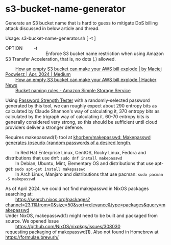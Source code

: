 # s3-bucket-name-generator
Generate an S3 bucket name that is hard to guess to mitigate DoS billing attack discussed in below article and thread.  
  
Usage: s3-bucket-name-generator.sh [ -t ]  

OPTION
&nbsp;&nbsp;&nbsp;&nbsp;&nbsp;&nbsp;&nbsp;&nbsp;-t  
&nbsp;&nbsp;&nbsp;&nbsp;&nbsp;&nbsp;&nbsp;&nbsp;&nbsp;&nbsp;&nbsp;&nbsp;&nbsp;&nbsp;&nbsp;&nbsp;&nbsp;&nbsp;&nbsp;&nbsp;&nbsp;&nbsp;&nbsp;&nbsp;&nbsp;&nbsp;&nbsp;&nbsp;&nbsp;&nbsp;&nbsp;&nbsp;Enforce S3 bucket name restriction when using Amazon S3 Transfer Acceleration, that is, no dots (.) allowed.  

&nbsp;&nbsp;&nbsp;&nbsp;&nbsp;&nbsp;&nbsp;&nbsp;[How an empty S3 bucket can make your AWS bill explode | by Maciej Pocwierz | Apr, 2024 | Medium](https://medium.com/@maciej.pocwierz/how-an-empty-s3-bucket-can-make-your-aws-bill-explode-934a383cb8b1)  
&nbsp;&nbsp;&nbsp;&nbsp;&nbsp;&nbsp;&nbsp;&nbsp;[How an empty S3 bucket can make your AWS bill explode | Hacker News](https://news.ycombinator.com/item?id=40203126)  
&nbsp;&nbsp;&nbsp;&nbsp;&nbsp;&nbsp;&nbsp;&nbsp;[Bucket naming rules - Amazon Simple Storage Service](https://docs.aws.amazon.com/AmazonS3/latest/userguide/bucketnamingrules.html)  

Using [Password Strength Tester](https://alecmccutcheon.github.io/Password-Entropy-Calculator/) with a randomly-selected password
generated by this tool, we can roughly expect about 290 entropy bits as calculated by Claude Shannon's way of calculating it, 370
entropy bits as calculated by the trigraph way of calculating it. 60-70 entropy bits is generally considered very strong, so this
should be sufficient until cloud providers deliver a stronger defense.

Requires makepasswd(1) tool at [khorben/makepasswd: Makepasswd generates (pseudo-)random passwords of a desired length](https://github.com/khorben/makepasswd/).

&nbsp;&nbsp;&nbsp;&nbsp;&nbsp;&nbsp;&nbsp;&nbsp;In Red Hat Enterprise Linux, CentOS, Rocky Linux, Fedora and distributions that use dnf: ``sudo dnf install makepasswd``  
&nbsp;&nbsp;&nbsp;&nbsp;&nbsp;&nbsp;&nbsp;&nbsp;In Debian, Ubuntu, Mint, Elementary OS and distributions that use apt-get: ``sudo apt-get install makepasswd``  
&nbsp;&nbsp;&nbsp;&nbsp;&nbsp;&nbsp;&nbsp;&nbsp;In Arch Linux, Manjaro and distributions that use pacman: ``sudo pacman -S makepasswd``  

As of April 2024, we could not find makepasswd in NixOS packages searching at:  
&nbsp;&nbsp;&nbsp;&nbsp;&nbsp;&nbsp;&nbsp;&nbsp;https://search.nixos.org/packages?channel=23.11&from=0&size=50&sort=relevance&type=packages&query=makepasswd  
Under NixOS, makepasswd(1) might need to be built and packaged from source. We opened Issue  
&nbsp;&nbsp;&nbsp;&nbsp;&nbsp;&nbsp;&nbsp;&nbsp;https://github.com/NixOS/nixpkgs/issues/308030  
requesting packaging of makepasswd(1). Also not found in Homebrew at https://formulae.brew.sh/
&nbsp;
